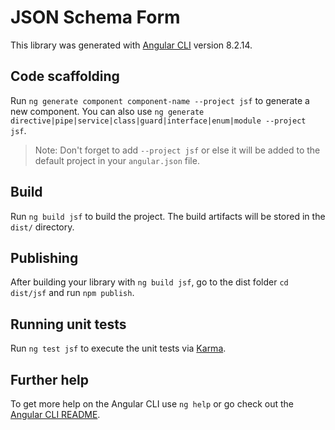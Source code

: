 # JSON Schema Form

This library was generated with [Angular CLI](https://github.com/angular/angular-cli) version 8.2.14.

## Code scaffolding

Run `ng generate component component-name --project jsf` to generate a new component. You can also use `ng generate directive|pipe|service|class|guard|interface|enum|module --project jsf`.
> Note: Don't forget to add `--project jsf` or else it will be added to the default project in your `angular.json` file. 

## Build

Run `ng build jsf` to build the project. The build artifacts will be stored in the `dist/` directory.

## Publishing

After building your library with `ng build jsf`, go to the dist folder `cd dist/jsf` and run `npm publish`.

## Running unit tests

Run `ng test jsf` to execute the unit tests via [Karma](https://karma-runner.github.io).

## Further help

To get more help on the Angular CLI use `ng help` or go check out the [Angular CLI README](https://github.com/angular/angular-cli/blob/master/README.md).

